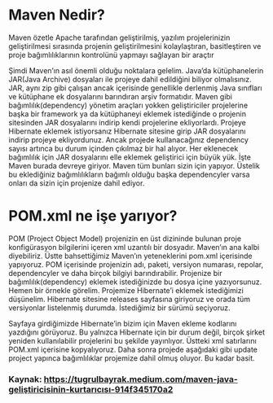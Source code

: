 # Maven Nedir?

Maven özetle Apache tarafından geliştirilmiş, yazılım projelerinizin geliştirilmesi sırasında projenin geliştirilmesini kolaylaştıran, basitleştiren ve proje bağımlılıklarının kontrolünü yapmayı sağlayan bir araçtır

Şimdi Maven’ın asıl önemli olduğu noktalara gelelim. Java’da kütüphanelerin JAR(Java Archive) dosyaları ile projeye dahil edildiğini biliyor olmalısınız. JAR, aynı zip gibi çalışan ancak içerisinde genellikle derlenmiş Java sınıfları ve kütüphane ek dosyalarını barındıran arşiv formatıdır. Maven gibi bağımlılık(dependency) yönetim araçları yokken geliştiriciler projelerine başka bir framework ya da kütüphaneyi eklemek istediğinde o projenin sitesinden JAR dosyalarını indirip kendi projelerine ekliyorlardı. Projeye Hibernate eklemek istiyorsanız Hibernate sitesine girip JAR dosyalarını indirip projeye ekliyordunuz. Ancak projede kullanacağınız dependency sayısı artınca bu durum içinden çıkılmaz bir hal alıyor. Her eklenecek bağımlılık için JAR dosyalarını elle eklemek geliştirici için büyük yük. İşte Maven burada devreye giriyor. Maven tüm bunları sizin için yapıyor. Üstelik bu eklediğiniz bağımlılıkların bağımlı olduğu başka dependencyler varsa onları da sizin için projenize dahil ediyor.

# POM.xml ne işe yarıyor?
POM (Project Object Model) projenizin en üst dizininde bulunan proje konfigürasyon bilgilerini içeren xml uzantılı bir dosyadır. Maven’ın ana kalbi diyebiliriz. Üstte bahsettiğimiz Maven’ın yeteneklerini pom.xml içerisinde yapıyoruz. POM içerisinde projenizin adı, paketi, versiyon numarası, repolar, dependencyler ve daha birçok bilgiyi barındırabilir. Projenize bir bağımlılık(dependency) eklemek istediğinizde bu dosya içine yazıyorsunuz. Hemen bir örnekle görelim. Projemize Hibernate’i eklemek istediğimizi düşünelim.
Hibernate sitesine releases sayfasına giriyoruz ve orada tüm versiyonlar listelenmiş durumda. İstediğimiz bir sürümü seçiyoruz.

Sayfaya girdiğimizde Hibernate’in bizim için Maven ekleme kodlarını yazdığını görüyoruz. Bu yalnızca Hibernate için bir durum değil, birçok şirket yeniden kullanılabilir projelerini bu şekilde yayınlıyor.
Üstteki xml satırlarını POM.xml içerisine kopyalıyoruz. Daha sonra projede aşağıdaki gibi update project yapınca bağımlılıklar projemize dahil olmuş oluyor. Bu kadar basit.

### Kaynak: https://tugrulbayrak.medium.com/maven-java-geliştiricisinin-kurtarıcısı-914f345170a2